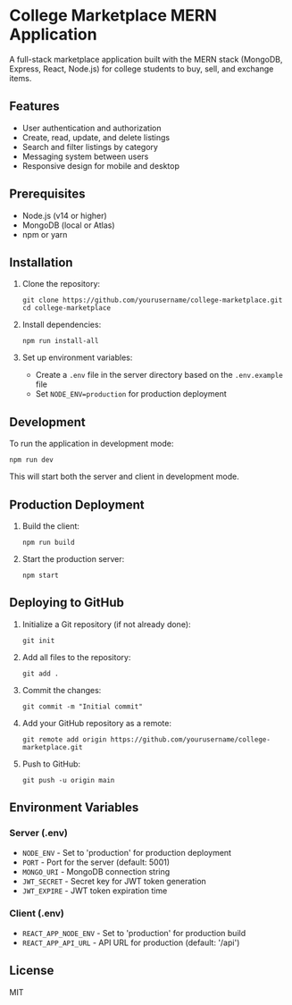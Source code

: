 # College Marketplace MERN Application

A full-stack marketplace application built with the MERN stack (MongoDB, Express, React, Node.js) for college students to buy, sell, and exchange items.

## Features

- User authentication and authorization
- Create, read, update, and delete listings
- Search and filter listings by category
- Messaging system between users
- Responsive design for mobile and desktop

## Prerequisites

- Node.js (v14 or higher)
- MongoDB (local or Atlas)
- npm or yarn

## Installation

1. Clone the repository:
   ```
   git clone https://github.com/yourusername/college-marketplace.git
   cd college-marketplace
   ```

2. Install dependencies:
   ```
   npm run install-all
   ```

3. Set up environment variables:
   - Create a `.env` file in the server directory based on the `.env.example` file
   - Set `NODE_ENV=production` for production deployment

## Development

To run the application in development mode:

```
npm run dev
```

This will start both the server and client in development mode.

## Production Deployment

1. Build the client:
   ```
   npm run build
   ```

2. Start the production server:
   ```
   npm start
   ```

## Deploying to GitHub

1. Initialize a Git repository (if not already done):
   ```
   git init
   ```

2. Add all files to the repository:
   ```
   git add .
   ```

3. Commit the changes:
   ```
   git commit -m "Initial commit"
   ```

4. Add your GitHub repository as a remote:
   ```
   git remote add origin https://github.com/yourusername/college-marketplace.git
   ```

5. Push to GitHub:
   ```
   git push -u origin main
   ```

## Environment Variables

### Server (.env)

- `NODE_ENV` - Set to 'production' for production deployment
- `PORT` - Port for the server (default: 5001)
- `MONGO_URI` - MongoDB connection string
- `JWT_SECRET` - Secret key for JWT token generation
- `JWT_EXPIRE` - JWT token expiration time

### Client (.env)

- `REACT_APP_NODE_ENV` - Set to 'production' for production build
- `REACT_APP_API_URL` - API URL for production (default: '/api')

## License

MIT 